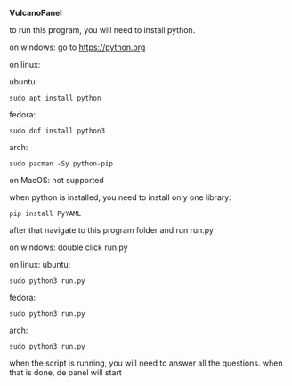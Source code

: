 **VulcanoPanel**

to run this program, you will need to install python.

on windows:
  go to https://python.org

on linux:

  ubuntu:
```
sudo apt install python
```

  fedora:
```
sudo dnf install python3
```
  arch:

```
sudo pacman -Sy python-pip
```

on MacOS:
  not supported


when python is installed, you need to install only one library:
```
pip install PyYAML
```

after that navigate to this program folder and run run.py

on windows:
  double click run.py

on linux:
  ubuntu:
  ```
  sudo python3 run.py
  ```
  fedora:
  ```
  sudo python3 run.py
  ```
  arch:
  ```
  sudo python3 run.py
  ```


when the script is running, you will need to answer all the questions. when that is done, de panel will start

